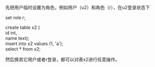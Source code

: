 先把用户临时设置为角色，例如用户（u2）和角色（r），在u2登录状态下  

set role r;  

create table x2 (  
id int,  
name text);  
insert into x2 values (1, 'a');  
select * from x2;  

然后换其它用户或者r登录，都可以对表x2进行任意操作。  


